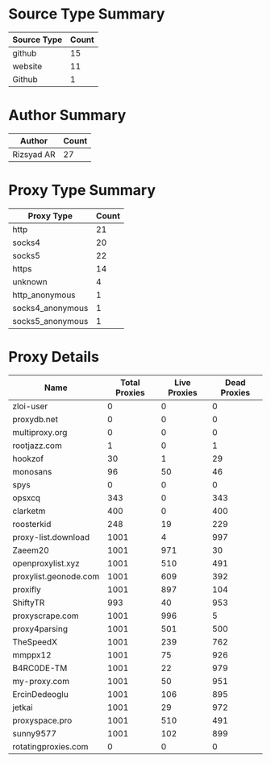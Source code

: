 # Source Type Summary

| Source Type | Count |
|-------------|-------|
| github | 15 |
| website | 11 |
| Github | 1 |


# Author Summary

| Author | Count |
|--------|-------|
| Rizsyad AR | 27 |


# Proxy Type Summary

| Proxy Type | Count |
|------------|-------|
| http | 21 |
| socks4 | 20 |
| socks5 | 22 |
| https | 14 |
| unknown | 4 |
| http_anonymous | 1 |
| socks4_anonymous | 1 |
| socks5_anonymous | 1 |


# Proxy Details

| Name | Total Proxies | Live Proxies | Dead Proxies |
|------|---------------|--------------|---------------|
| zloi-user | 0 | 0 | 0 |
| proxydb.net | 0 | 0 | 0 |
| multiproxy.org | 0 | 0 | 0 |
| rootjazz.com | 1 | 0 | 1 |
| hookzof | 30 | 1 | 29 |
| monosans | 96 | 50 | 46 |
| spys | 0 | 0 | 0 |
| opsxcq | 343 | 0 | 343 |
| clarketm | 400 | 0 | 400 |
| roosterkid | 248 | 19 | 229 |
| proxy-list.download | 1001 | 4 | 997 |
| Zaeem20 | 1001 | 971 | 30 |
| openproxylist.xyz | 1001 | 510 | 491 |
| proxylist.geonode.com | 1001 | 609 | 392 |
| proxifly | 1001 | 897 | 104 |
| ShiftyTR | 993 | 40 | 953 |
| proxyscrape.com | 1001 | 996 | 5 |
| proxy4parsing | 1001 | 501 | 500 |
| TheSpeedX | 1001 | 239 | 762 |
| mmppx12 | 1001 | 75 | 926 |
| B4RC0DE-TM | 1001 | 22 | 979 |
| my-proxy.com | 1001 | 50 | 951 |
| ErcinDedeoglu | 1001 | 106 | 895 |
| jetkai | 1001 | 29 | 972 |
| proxyspace.pro | 1001 | 510 | 491 |
| sunny9577 | 1001 | 102 | 899 |
| rotatingproxies.com | 0 | 0 | 0 |
